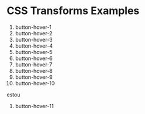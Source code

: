 # CSS Transforms Examples

1. button-hover-1
1. button-hover-2
1. button-hover-3
1. button-hover-4
1. button-hover-5
1. button-hover-6
1. button-hover-7
1. button-hover-8
1. button-hover-9
1. button-hover-10

estou
1. button-hover-11
